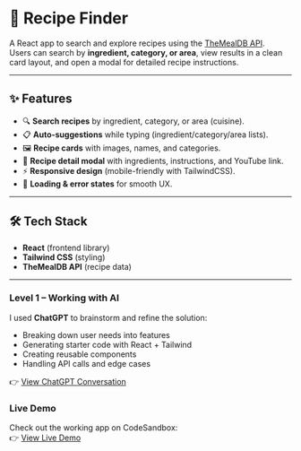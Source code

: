 # 🍳 Recipe Finder

A React app to search and explore recipes using the [TheMealDB API](https://www.themealdb.com/).  
Users can search by **ingredient, category, or area**, view results in a clean card layout, and open a modal for detailed recipe instructions.

---

## ✨ Features
- 🔍 **Search recipes** by ingredient, category, or area (cuisine).
- 📋 **Auto-suggestions** while typing (ingredient/category/area lists).
- 🖼️ **Recipe cards** with images, names, and categories.
- 📖 **Recipe detail modal** with ingredients, instructions, and YouTube link.
- ⚡ **Responsive design** (mobile-friendly with TailwindCSS).
- 🚦 **Loading & error states** for smooth UX.

---

## 🛠️ Tech Stack
- **React** (frontend library)
- **Tailwind CSS** (styling)
- **TheMealDB API** (recipe data)

---
### Level 1 – Working with AI

I used **ChatGPT** to brainstorm and refine the solution:

- Breaking down user needs into features
- Generating starter code with React + Tailwind
- Creating reusable components
- Handling API calls and edge cases

👉 [View ChatGPT Conversation](https://chatgpt.com/share/68bc79e1-6e68-800b-873a-f25936c6cf7f)

### Live Demo

Check out the working app on CodeSandbox:  
👉 [View Live Demo](https://4tzzl3-5173.csb.app)






